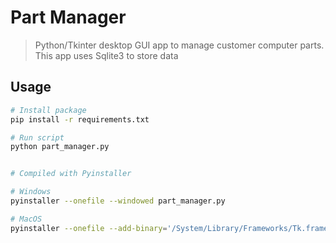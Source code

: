 # Part Manager

> Python/Tkinter desktop GUI app to manage customer computer parts. This app uses Sqlite3 to store data

## Usage

```bash
# Install package
pip install -r requirements.txt

# Run script
python part_manager.py


# Compiled with Pyinstaller

# Windows
pyinstaller --onefile --windowed part_manager.py

# MacOS
pyinstaller --onefile --add-binary='/System/Library/Frameworks/Tk.framework/Tk':'tk' --add-binary='/System/Library/Frameworks/Tcl.framework/Tcl':'tcl' part_manager.py
```